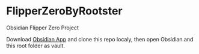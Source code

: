 # FlipperZeroByRootster
Obsidian Flipper Zero Project

Download [Obsidian App]("https://obsidian.md/download") and clone this repo localy, then open Obsidian and this root folder as vault.
